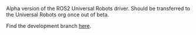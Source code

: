 Alpha version of the ROS2 Universal Robots driver.
Should be transferred to the Universal Robots org once out of beta.

Find the development branch [here](https://github.com/PickNikRobotics/Universal_Robots_ROS2_Driver/tree/develop). 
